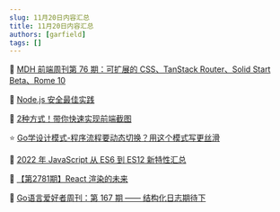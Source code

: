 ```yaml
---
slug: 11月20日内容汇总
title: 11月20日内容汇总
authors: [garfield]
tags: []
---
```


📒 [MDH 前端周刊第 76 期：可扩展的 CSS、TanStack Router、Solid Start Beta、Rome 10](https://mp.weixin.qq.com/s/WCXEEe0TgQloYXjwt8rKMg)

📒 [Node.js 安全最佳实践](https://mp.weixin.qq.com/s/2CBGgtja04NnOerpKfk0Ug)

📒 [2种方式！带你快速实现前端截图](https://mp.weixin.qq.com/s/4XcnrLk8jYUq56uLSsOMJQ)

⭐️ [Go学设计模式-程序流程要动态切换？用这个模式写更丝滑](https://mp.weixin.qq.com/s/G7r6abAzKXuite8-E8I12Q)

📒 [2022 年 JavaScript 从 ES6 到 ES12 新特性汇总](https://mp.weixin.qq.com/s/r0MnWSMih3mYAaWFalM-Zw)

📒 [【第2781期】React 渲染的未来](https://mp.weixin.qq.com/s/d0Sh0tanTJ6x0jsXcA4PFQ)

📒 [Go语言爱好者周刊：第 167 期 —— 结构化日志期待下](https://mp.weixin.qq.com/s/n0ETtaQz3r3l0Wx4Y79E9A)
